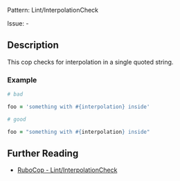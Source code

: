 Pattern: Lint/InterpolationCheck

Issue: -

## Description

This cop checks for interpolation in a single quoted string.

### Example

```ruby
# bad

foo = 'something with #{interpolation} inside'
```
```ruby
# good

foo = "something with #{interpolation} inside"
```

## Further Reading

* [RuboCop - Lint/InterpolationCheck](https://rubocop.readthedocs.io/en/latest/cops_lint/#lintinterpolationcheck)
